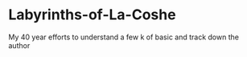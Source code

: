 # Labyrinths-of-La-Coshe
My 40 year efforts to understand a few k of basic and track down the author

